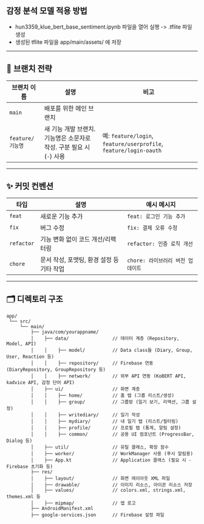 ## 감정 분석 모델 적용 방법
- hun3359_klue_bert_base_sentiment.ipynb 파일을 열어 실행 -> .tflite 파일 생성
- 생성된 tflite 파일을 app/main/assets/ 에 저장

---

## 🌿 브랜치 전략

| 브랜치 이름         | 설명                                                                 | 비고 |
|--------------------|----------------------------------------------------------------------|------|
| `main`             | 배포를 위한 메인 브랜치                                                |      |
| `feature/기능명`   | 새 기능 개발 브랜치. 기능명은 소문자로 작성. 구분 필요 시(`-`) 사용 | 예: `feature/login`, `feature/userprofile`, `feature/login-oauth` |

---

## ✨ 커밋 컨벤션

| 타입        | 설명                             | 예시 메시지                |
|-------------|----------------------------------|----------------------------|
| `feat`      | 새로운 기능 추가                   | `feat: 로그인 기능 추가`    |
| `fix`       | 버그 수정                         | `fix: 결제 오류 수정`      |
| `refactor`  | 기능 변화 없이 코드 개선/리팩터링   | `refactor: 인증 로직 개선` |
| `chore`     | 문서 작성, 포맷팅, 환경 설정 등 기타 작업 | `chore: 라이브러리 버전 업데이트` |

---

## 🗂️ 디렉토리 구조
```
app/
 └── src/
     └── main/
         ├── java/com/yourappname/
         │    ├── data/                // 데이터 계층 (Repository, Model, API)
         │    │    ├── model/          // Data class들 (Diary, Group, User, Reaction 등)
         │    │    ├── repository/     // Firebase 연동 (DiaryRepository, GroupRepository 등)
         │    │    ├── network/        // 외부 API 연동 (KoBERT API, kadvice API, 감정 단어 API)
         │    ├── ui/                  // 화면 계층
         │    │    ├── home/           // 홈 탭 (그룹 리스트/생성)
         │    │    ├── group/          // 그룹방 (일기 보기, 리액션, 그룹 설정)
         │    │    ├── writediary/     // 일기 작성
         │    │    ├── mydiary/        // 내 일기 탭 (리스트/필터링)
         │    │    ├── profile/        // 프로필 탭 (통계, 알림 설정)
         │    │    ├── common/         // 공용 UI 컴포넌트 (ProgressBar, Dialog 등)
         │    ├── util/                // 유틸 클래스, 확장 함수
         │    ├── worker/              // WorkManager 사용 (푸시 알림용)
         │    ├── App.kt               // Application 클래스 (필요 시 - Firebase 초기화 등)
         ├── res/
         │    ├── layout/              // 화면 레이아웃 XML 파일
         │    ├── drawable/            // 이미지 리소스, 아이콘 리소스 저장
         │    ├── values/              // colors.xml, strings.xml, themes.xml 등
         │    ├── mipmap/              // 앱 로고
         ├── AndroidManifest.xml
         ├── google-services.json      // Firebase 설정 파일
```
